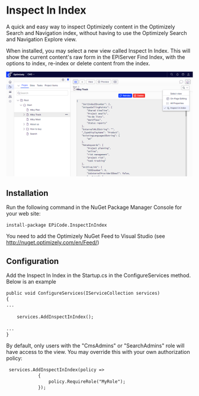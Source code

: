# Inspect In Index #
A quick and easy way to inspect Optimizely content in the Optimizely Search and Navigation index, without having to use the Optimizely Search and Navigation Explore view.

When installed, you may select a new view called Inspect In Index. This will show the current content's raw form in the EPiServer Find Index, with the options to index, re-index or delete content from the index.

![](https://raw.githubusercontent.com/BVNetwork/InspectInIndex/master/doc/img/iii.png)

## Installation ##
Run the following command in the NuGet Package Manager Console for your web site:
```
install-package EPiCode.InspectInIndex
```
You need to add the Optimizely NuGet Feed to Visual Studio (see http://nuget.optimizely.com/en/Feed/)

## Configuration ##

Add the Inspect In Index in the Startup.cs in the ConfigureServices method. Below is an example

``` 
public void ConfigureServices(IServiceCollection services)
{
...
    
	services.AddInspectInIndex();

...
}
```

By default, only users with the "CmsAdmins" or "SearchAdmins" role will have access to the view. You may override this with your own authorization policy:

``` 
 services.AddInspectInIndex(policy =>
            {
                policy.RequireRole("MyRole");
            });
```

